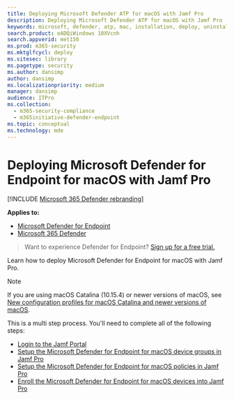 ```yaml
---
title: Deploying Microsoft Defender ATP for macOS with Jamf Pro
description: Deploying Microsoft Defender ATP for macOS with Jamf Pro
keywords: microsoft, defender, atp, mac, installation, deploy, uninstallation, intune, jamfpro, macos, catalina, mojave, high sierra
search.product: eADQiWindows 10XVcnh
search.appverid: met150
ms.prod: m365-security
ms.mktglfcycl: deploy
ms.sitesec: library
ms.pagetype: security
ms.author: dansimp
author: dansimp
ms.localizationpriority: medium
manager: dansimp
audience: ITPro
ms.collection: 
  - m365-security-compliance
  - m365initiative-defender-endpoint
ms.topic: conceptual
ms.technology: mde
---
```


# Deploying Microsoft Defender for Endpoint for macOS with Jamf Pro

[!INCLUDE [Microsoft 365 Defender rebranding](../../includes/microsoft-defender.md)]


**Applies to:**
- [Microsoft Defender for Endpoint](https://go.microsoft.com/fwlink/p/?linkid=2146631)
- [Microsoft 365 Defender](https://go.microsoft.com/fwlink/?linkid=2118804)

>Want to experience Defender for Endpoint? [Sign up for a free trial.](https://www.microsoft.com/microsoft-365/windows/microsoft-defender-atp?ocid=docs-wdatp-investigateip-abovefoldlink)

Learn how to deploy Microsoft Defender for Endpoint for macOS with Jamf Pro.

> [!NOTE]
> If you are using macOS Catalina (10.15.4) or newer versions of macOS, see [New configuration profiles for macOS Catalina and newer versions of macOS](https://docs.microsoft.com/windows/security/threat-protection/microsoft-defender-atp/mac-sysext-policies).

This is a multi step process. You'll need to complete all of the following steps:

- [Login to the Jamf Portal](mac-install-jamfpro-login.md)
- [Setup the Microsoft Defender for Endpoint for macOS device groups in Jamf Pro](mac-jamfpro-device-groups.md)
- [Setup the Microsoft Defender for Endpoint for macOS policies in Jamf Pro](mac-jamfpro-policies.md)
- [Enroll the Microsoft Defender for Endpoint for macOS devices into Jamf Pro](mac-jamfpro-enroll-devices.md)




